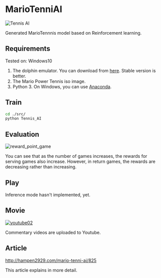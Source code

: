 # MarioTenniAI
![Tennis AI](https://user-images.githubusercontent.com/34574033/54472192-ee360780-4807-11e9-8d25-bd419e0e328b.PNG)

Generated MarioTennnis model based on Reinforcement learning.

## Requirements
Tested on: Windows10

1. The dolphin emulator. You can download from [here](https://ja.dolphin-emu.org/download/). Stable version is better.
2. The Mario Power Tennis iso image.
3. Python 3. On Windows, you can use [Anaconda](https://www.anaconda.com/distribution/).

## Train

```bash
cd ./src/ 
python Tennis_AI
```

## Evaluation
![reward_point_game](https://user-images.githubusercontent.com/34574033/54472480-5d155f80-480c-11e9-906f-19879729b887.jpg)

You can see that as the number of games increases, the rewards for serving games also increase.
However, in return games, the rewards are decreasing rather than increasing.

## Play
Inference mode hasn't implemented, yet.

## Movie
[![youtube02](https://user-images.githubusercontent.com/34574033/54472565-7539ae80-480d-11e9-8f79-593c895ac683.PNG)
](https://www.youtube.com/watch?v=OyL9Ys0tztc)

Commentary videos are uploaded to Youtube.

## Article
http://hampen2929.com/mario-tenni-ai/825

This article explains in more detail.
